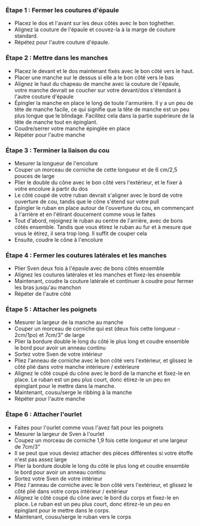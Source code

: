 ### Étape 1 : Fermer les coutures d'épaule

- Placez le dos et l'avant sur les deux côtés avec le bon toghether.
- Alignez la couture de l'épaule et couvez-la à la marge de couture standard.
- Répétez pour l'autre couture d'épaule.

### Étape 2 : Mettre dans les manches

- Placez le devant et le dos maintenant fixés avec le bon côté vers le haut.
- Placer une manche sur le dessus si elle a le bon côté vers le bas
- Alignez le haut du chapeau de manche avec la couture de l'épaule, votre manche devrait se coucher sur votre devant/dos s'étendant à l'autre couture d'épaule
- Épingler la manche en place le long de toute l'armurière. Il y a un peu de tête de manche facile, ce qui signifie que la tête de manche est un peu plus longue que le blindage. Facilitez cela dans la partie supérieure de la tête de manche tout en épinglant.
- Coudre/serrer votre manche épinglée en place
- Répéter pour l'autre manche

### Étape 3 : Terminer la liaison du cou

- Mesurer la longueur de l'encolure
- Couper un morceau de corniche de cette longueur et de 6 cm/2,5 pouces de large
- Plier le double du cône avec le bon côté vers l'extérieur, et le fixer à votre encolure à partir du dos
- Le côté coupé de votre ruban devrait s'aligner avec le bord de votre ouverture de cou, tandis que le cône s'étend sur votre pull
- Épingler le ruban en place autour de l'ouverture du cou, en commençant à l'arrière et en l'étirant doucement comme vous le faites
- Tout d'abord, rejoignez le ruban au centre de l'arrière, avec de bons côtés ensemble. Tandis que vous étirez le ruban au fur et à mesure que vous le étirez, il sera trop long. Il suffit de couper cela
- Ensuite, coudre le cône à l'encolure

### Étape 4 : Fermer les coutures latérales et les manches

- Plier Sven deux fois à l'épaule avec de bons côtés ensemble
- Alignez les coutures latérales et les manches et fixez-les ensemble
- Maintenant, coudre la couture latérale et continuer à coudre pour fermer les bras jusqu'au manchon
- Répéter de l'autre côté

### Étape 5 : Attacher les poignets

- Mesurer la largeur de la manche au manche
- Couper un morceau de corniche qui est (deux fois cette longueur - 2cm/1po) et 7cm/3" de large
- Plier la bordure double le long du côté le plus long et coudre ensemble le bord pour avoir un anneau continu
- Sortez votre Sven de votre intérieur
- Pliez l'anneau de corniche avec le bon côté vers l'extérieur, et glissez le côté plié dans votre manche intérieure / extérieure
- Alignez le côté coupé du cône avec le bord de la manche et fixez-le en place. Le ruban est un peu plus court, donc étirez-le un peu en épinglant pour le mettre dans la manche.
- Maintenant, cousu/serge le ribbing à la manche
- Répéter pour l'autre manche

### Étape 6 : Attacher l'ourlet

- Faites pour l'ourlet comme vous l'avez fait pour les poignets
- Mesurer la largeur de Sven à l'ourlet
- Coupez un morceau de corniche 1,9 fois cette longueur et une largeur de 7cm/3"
- Il se peut que vous deviez attacher des pièces différentes si votre étoffe n'est pas assez large
- Plier la bordure double le long du côté le plus long et coudre ensemble le bord pour avoir un anneau continu
- Sortez votre Sven de votre intérieur
- Pliez l'anneau de corniche avec le bon côté vers l'extérieur, et glissez le côté plié dans votre corps intérieur / extérieur
- Alignez le côté coupé du cône avec le bord du corps et fixez-le en place. Le ruban est un peu plus court, donc étirez-le un peu en épinglant pour le mettre dans le corps.
- Maintenant, cousu/serge le ruban vers le corps
